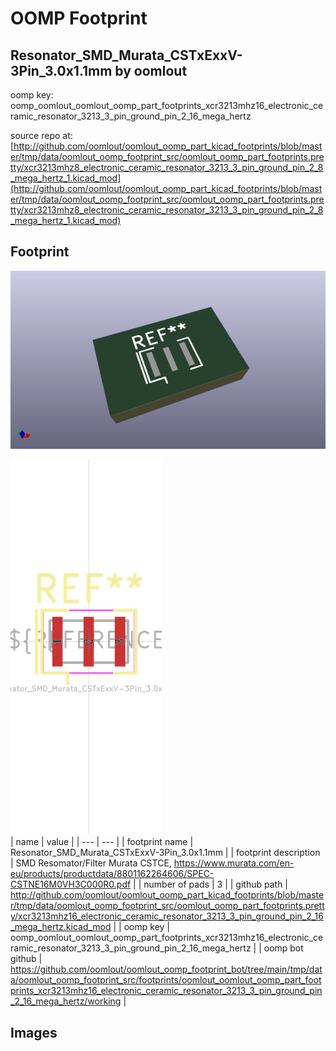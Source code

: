 # OOMP Footprint  
## Resonator_SMD_Murata_CSTxExxV-3Pin_3.0x1.1mm  by oomlout  
  
oomp key: oomp_oomlout_oomlout_oomp_part_footprints_xcr3213mhz16_electronic_ceramic_resonator_3213_3_pin_ground_pin_2_16_mega_hertz  
  
source repo at: [http://github.com/oomlout/oomlout_oomp_part_kicad_footprints/blob/master/tmp/data/oomlout_oomp_footprint_src/oomlout_oomp_part_footprints.pretty/xcr3213mhz8_electronic_ceramic_resonator_3213_3_pin_ground_pin_2_8_mega_hertz_1.kicad_mod](http://github.com/oomlout/oomlout_oomp_part_kicad_footprints/blob/master/tmp/data/oomlout_oomp_footprint_src/oomlout_oomp_part_footprints.pretty/xcr3213mhz8_electronic_ceramic_resonator_3213_3_pin_ground_pin_2_8_mega_hertz_1.kicad_mod)  
## Footprint  
  
[![working_kicad_pcb_3d.png](working_kicad_pcb_3d_600.png)](working_kicad_pcb_3d.png)  
  
[![working.png](working_600.png)](working.png)  
| name | value | 
| --- | --- | 
| footprint name | Resonator_SMD_Murata_CSTxExxV-3Pin_3.0x1.1mm | 
| footprint description | SMD Resomator/Filter Murata CSTCE, https://www.murata.com/en-eu/products/productdata/8801162264606/SPEC-CSTNE16M0VH3C000R0.pdf | 
| number of pads | 3 | 
| github path | http://github.com/oomlout/oomlout_oomp_part_kicad_footprints/blob/master/tmp/data/oomlout_oomp_footprint_src/oomlout_oomp_part_footprints.pretty/xcr3213mhz16_electronic_ceramic_resonator_3213_3_pin_ground_pin_2_16_mega_hertz.kicad_mod | 
| oomp key | oomp_oomlout_oomlout_oomp_part_footprints_xcr3213mhz16_electronic_ceramic_resonator_3213_3_pin_ground_pin_2_16_mega_hertz | 
| oomp bot github | https://github.com/oomlout/oomlout_oomp_footprint_bot/tree/main/tmp/data/oomlout_oomp_footprint_src/footprints/oomlout_oomlout_oomp_part_footprints_xcr3213mhz16_electronic_ceramic_resonator_3213_3_pin_ground_pin_2_16_mega_hertz/working | 
## Images  
